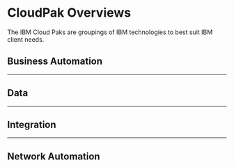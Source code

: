 # CloudPak Overviews

The IBM Cloud Paks are groupings of IBM technologies to best suit IBM client needs.

## Business Automation

---
## Data

---
## Integration

---
## Network Automation